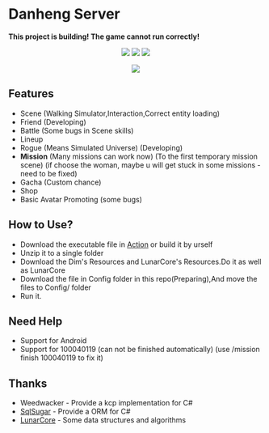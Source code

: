 # Danheng Server
**__This project is building! The game cannot run correctly!__**  
<p align="center">
<a href="https://visualstudio.com"><img src="https://img.shields.io/badge/Visual%20Studio-000000.svg?style=for-the-badge&logo=visual-studio&logoColor=white" /></a>
<a href="https://dotnet.microsoft.com/"><img src="https://img.shields.io/badge/.NET-000000.svg?style=for-the-badge&logo=.NET&logoColor=white" /></a>
<a href="https://www.gnu.org/"><img src="https://img.shields.io/badge/GNU-000000.svg?style=for-the-badge&logo=GNU&logoColor=white" /></a>
</p>
<p align="center">
  <a href="https://discord.gg/xRtZsmHBVj"><img src="https://img.shields.io/badge/Discord%20Server-000000.svg?style=for-the-badge&logo=Discord&logoColor=white" /></a>
</p>

## Features
- Scene (Walking Simulator,Interaction,Correct entity loading)
- Friend (Developing)
- Battle (Some bugs in Scene skills)
- Lineup
- Rogue (Means Simulated Universe) (Developing)
- **Mission** (Many missions can work now) (To the first temporary mission scene) (if choose the woman, maybe u will get stuck in some missions - need to be fixed)
- Gacha (Custom chance)
- Shop
- Basic Avatar Promoting (some bugs)

## How to Use?
- Download the executable file in [Action](https://github.com/StopWuyu/DanhengServer/actions) or build it by urself
- Unzip it to a single folder
- Download the Dim's Resources and LunarCore's Resources.Do it as well as LunarCore
- Download the file in Config folder in this repo(Preparing),And move the files to Config/ folder
- Run it.

## Need Help
- Support for Android
- Support for 100040119 (can not be finished automatically) (use /mission finish 100040119 to fix it)

## Thanks
- Weedwacker - Provide a kcp implementation for C#
- [SqlSugar](https://github.com/donet5/SqlSugar) - Provide a ORM for C#
- [LunarCore](https://github.com/Melledy/LunarCore) - Some data structures and algorithms
